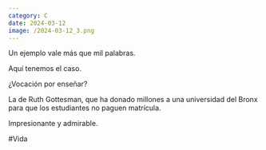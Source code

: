 ```yaml
--- 
category: C 
date: 2024-03-12 
image: /2024-03-12_3.png 
--- 
```


Un ejemplo vale más que mil palabras. 

Aquí tenemos el caso. 

¿Vocación por enseñar?

La de Ruth Gottesman, que ha donado millones a una universidad del Bronx para que los estudiantes no paguen matrícula. 

Impresionante y admirable. 

#Vida